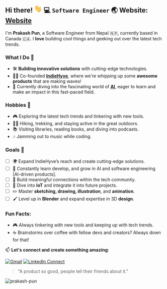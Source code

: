 ## Hi there! <img src="https://raw.githubusercontent.com/hjemmel/hjemmel/master/images/wave.gif" width="25px" height="25px"> :computer: `Software Engineer` 🌏 **Website**: [Website](https://prakashpun.me)


I'm **Prakash Pun**, a Software Engineer from Nepal 🇳🇵, currently based in Canada 🇨🇦. I **love** building cool things and geeking out over the latest tech trends.

### What I Do 🚀
- 🛠️ **Building innovative solutions** with cutting-edge technologies.
- 🧑‍💻 Co-founded [**IndieHyve**](https://indiehyve.com), where we're whipping up some **awesome products** that are making waves!
- 🤖 Currently diving into the fascinating world of [**AI**](https://www.ibm.com/cloud/learn/what-is-artificial-intelligence), eager to learn and make an impact in this fast-paced field.

### Hobbies 🎨
- 🎮 Exploring the latest tech trends and tinkering with new tools.
- 🚴‍♂️ Hiking, trekking, and staying active in the great outdoors.
- 📚 Visiting libraries, reading books, and diving into podcasts.
- 🎶 Jamming out to music while coding.

### Goals 🎯
- [ ] 🌍 Expand IndieHyve’s reach and create cutting-edge solutions.
- [ ] 🧠 Constantly learn develop, and grow in AI and software engineering [AI-driven products].
- [ ] 🤝 Build meaningful connections within the tech community.
- [ ] 🔌 Dive into **IoT** and integrate it into future projects.
- [ ] ✏️ Master **sketching, drawing, illustration**, and **animation**.
- [ ] 🖌️ Level up in **Blender** and expand expertise in 3D **design**.

### Fun Facts:
- 🎮 Always tinkering with new tools and keeping up with tech trends.
- ☕ Brainstorms over coffee with fellow devs and creators? Always down for that!

📫 **Let's connect and create something amazing**:

[![Gmail](https://img.shields.io/badge/%20-Send%20Email-black?color=14171A&labelColor=ef5350&logo=gmail&logoColor=ffffff)](mailto:prakash.p.pun@gmail.com?subject=From%20GitHub&body=Hi,%20there.%20Reaching%20you%20from%20GitHub.)
[![LinkedIn Connect](https://img.shields.io/badge/%20-Connect-black?color=14171A&labelColor=212121&logo=linkedin&logoColor=ffffff)](https://www.linkedin.com/in/prakash--pun/)

> "A product so good, people tell their friends about it."

<p><img align="left" src="https://github-readme-stats.vercel.app/api/top-langs/?username=prakash-pun&layout=compact&hide=html&langs_count=6" alt="prakash-pun" /></p>
